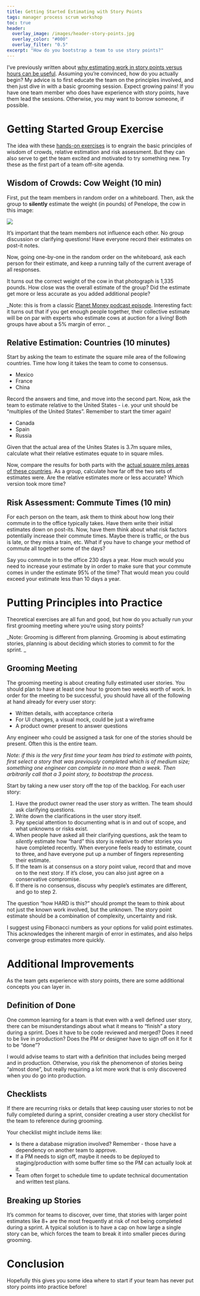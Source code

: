 ```yaml
---
title: Getting Started Estimating with Story Points
tags: manager process scrum workshop
toc: true
header:
  overlay_image: /images/header-story-points.jpg
  overlay_color: "#000"
  overlay_filter: "0.5"
excerpt: "How do you bootstrap a team to use story points?"
---
```


I’ve previously written about [why estimating work in story points versus hours can be useful][1]. Assuming you’re convinced, how do you actually begin? My advice is to first educate the team on the principles involved, and then just dive in with a basic grooming session. Expect growing pains! If you have one team member who does have experience with story points, have them lead the sessions. Otherwise, you may want to borrow someone, if possible.

# Getting Started Group Exercise

The idea with these [hands-on exercises][2] is to engrain the basic principles of wisdom of crowds, relative estimation and risk assessment. But they can also serve to get the team excited and motivated to try something new. Try these as the first part of a team off-site agenda.

## Wisdom of Crowds: Cow Weight (10 min)

First, put the team members in random order on a whiteboard. Then, ask the group to **silently** estimate the weight (in pounds) of Penelope, the cow in this image:

![][image-1]

It’s important that the team members not influence each other. No group discussion or clarifying questions! Have everyone record their estimates on post-it notes.

Now, going one-by-one in the random order on the whiteboard, ask each person  for their estimate, and keep a running tally of the current average of all responses.

It turns out the correct weight of the cow in that photograph is 1,335 pounds. How close was the overall estimate of the group? Did the estimate get more or less accurate as you added additional people?

_Note: this is from a classic [Planet Money podcast episode][3]. Interesting fact: it turns out that if you get enough people together, their collective estimate will be on par with experts who estimate cows at auction for a living! Both groups have about a 5% margin of error. _

## Relative Estimation: Countries (10 minutes)

Start by asking the team to estimate the square mile area of the following countries. Time how long it takes the team to come to consensus.

- Mexico
- France
- China

Record the answers and time, and move into the second part. Now, ask the team to estimate relative to the United States - i.e. your unit should be “multiples of the United States”. Remember to start the timer again!

- Canada
- Spain
- Russia

Given that the actual area of the Unites States is 3.7m square miles, calculate what their relative estimates equate to in square miles.

Now, compare the results for both parts with the [actual square miles areas of these countries][4]. As a group, calculate how far off the two sets of estimates were. Are the relative estimates more or less accurate? Which version took more time?

## Risk Assessment: Commute Times (10 min)

For each person on the team, ask them to think about how long their commute in to the office typically takes. Have them write their initial estimates down on post-its. Now, have them think about what risk factors potentially increase their commute times. Maybe there is traffic, or the bus is late, or they miss a train, etc. What if you have to change your method of commute all together some of the days?

Say you commute in to the office 230 days a year. How much would you need to increase your estimate by in order to make sure that your commute comes in under the estimate 95% of the time? That would mean you could exceed your estimate less than 10 days a year.

# Putting Principles into Practice

Theoretical exercises are all fun and good, but how do you actually run your first grooming meeting where you’re using story points?

_Note: Grooming is different from planning. Grooming is about estimating stories, planning is about deciding which stories to commit to for the sprint. _

## Grooming Meeting

The grooming meeting is about creating fully estimated user stories. You should plan to have at least one hour to groom two weeks worth of work. In order for the meeting to be successful, you should have all of the following at hand already for every user story:

- Written details, with acceptance criteria
- For UI changes, a visual mock, could be just a wireframe
- A product owner present to answer questions

Any engineer who could be assigned a task for one of the stories should be present. Often this is the entire team.

_Note: if this is the very first time your team has tried to estimate with points, first select a story that was previously completed which is of medium size; something one engineer can complete in no more than a week. Then arbitrarily call that a 3 point story, to bootstrap the process._

Start by taking a new user story off the top of the backlog. For each user story:

1. Have the product owner read the user story as written. The team should ask clarifying questions.
2. Write down the clarifications in the user story itself.
3. Pay special attention to documenting what is in and out of scope, and what unknowns or risks exist.
4. When people have asked all their clarifying questions, ask the team to *silently* estimate how “hard” this story is relative to other stories you have completed recently. When everyone feels ready to estimate, count to three, and have everyone put up a number of fingers representing their estimate.
5. If the team is at consensus on a story point value, record that and move on to the next story. If it’s close, you can also just agree on a conservative compromise.
6. If there is no consensus, discuss why people’s estimates are different, and go to step 2.

The question “how HARD is this?” should prompt the team to think about not just the known work involved, but the unknown. The story point estimate should be a combination of complexity, uncertainty and risk.

I suggest using Fibonacci numbers as your options for valid point estimates. This acknowledges the inherent margin of error in estimates, and also helps converge group estimates more quickly.

# Additional Improvements

As the team gets experience with story points, there are some additional concepts you can layer in.

## Definition of Done

One common learning for a team is that even with a well defined user story, there can be misunderstandings about what it means to “finish” a story during a sprint. Does it have to be code reviewed and merged? Does it need to be live in production? Does the PM or designer have to sign off on it for it to be “done”?

I would advise teams to start with a definition that includes being merged and in production. Otherwise, you risk the phenomenon of stories being “almost done”, but really requiring a lot more work that is only discovered when you do go into production.

## Checklists

If there are recurring risks or details that keep causing user stories to not be fully completed during a sprint, consider creating a user story checklist for the team to reference during grooming.

Your checklist might include items like:

- Is there a database migration involved? Remember - those have a dependency on another team to approve.
- If a PM needs to sign off, maybe it needs to be deployed to staging/production with some buffer time so the PM can actually look at it.
- Team often forget to schedule time to update technical documentation and written test plans.

## Breaking up Stories

It’s common for teams to discover, over time, that stories with larger point estimates like 8+ are the most frequently at risk of not being completed during a sprint. A typical solution is to have a cap on how large a single story can be, which forces the team to break it into smaller pieces during grooming.

# Conclusion

Hopefully this gives you some idea where to start if your team has never put story points into practice before!


[1]:	https://chase-seibert.github.io/blog/2016/05/13/agile-points-vs-hours.html
[2]:	https://medium.com/tech-travelstart/running-an-estimation-workshop-a240e7cf6bf6
[3]:	https://www.npr.org/sections/money/2015/08/07/429720443/17-205-people-guessed-the-weight-of-a-cow-heres-how-they-did
[4]:	https://en.wikipedia.org/wiki/List_of_countries_and_dependencies_by_area

[image-1]:	https://media.npr.org/assets/img/2015/07/17/_aph4800-small-2-438fa2f8a441de68849dd8e12b69bb4a53fcc214-s800-c85.jpg
